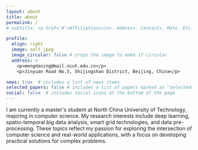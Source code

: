 ```yaml
---
layout: about
title: about
permalink: /
# subtitle: <a href='#'>Affiliations</a>. Address. Contacts. Moto. Etc.

profile:
  align: right
  image: self.jpeg
  image_circular: false # crops the image to make it circular
  address: >
    <p>mengdaxing@mail.ncut.edu.cn</p>
    <p>Jinyuan Road No.5, Shijingshan District, Beijing, China</p>

news: true  # includes a list of news items
selected_papers: false # includes a list of papers marked as "selected={true}"
social: false  # includes social icons at the bottom of the page
---
```


I am currently a master's student at North China University of Technology, majoring in computer science. My research interests include deep learning, spatio-temporal big data analysis, smart grid technologies, and data pre-processing. These topics reflect my passion for exploring the intersection of computer science and real-world applications, with a focus on developing practical solutions for complex problems.
